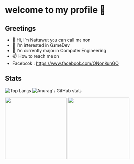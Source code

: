 # welcome to my profile 🙂

## Greetings
- 👋 Hi, I’m Nattawut you can call me non
- 👀 I’m interested in GameDev
- 🌱 I’m currently major in Computer Engineering
- 📫 How to reach me on
- Facebook : https://www.facebook.com/ONonKunGO

## Stats
![Top Langs](https://github-readme-stats.vercel.app/api/top-langs/?username=non-nattawut\&layout=compact\&theme=gotham)
![Anurag's GitHub stats](https://github-readme-stats.vercel.app/api?username=non-nattawut\&hide=issues\&show_icons=true\&theme=gotham)

<a>
  <img height=200 align="center" src="https://github-readme-stats.vercel.app/api/top-langs/?username=non-nattawut\&layout=compact\&theme=gotham" />
</a>
<a>
  <img height=200 align="center" src="https://github-readme-stats.vercel.app/api?username=non-nattawut\&hide=issues\&show_icons=true\&theme=gotham\&card_width=320" />
</a>

<!---
non-nattawut/non-nattawut is a ✨ special ✨ repository because its `README.md` (this file) appears on your GitHub profile.
You can click the Preview link to take a look at your changes.
--->
